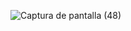 ![Captura de pantalla (48)](https://github.com/user-attachments/assets/bc555abf-1d0c-48b5-abe4-e4f72151e02f)



